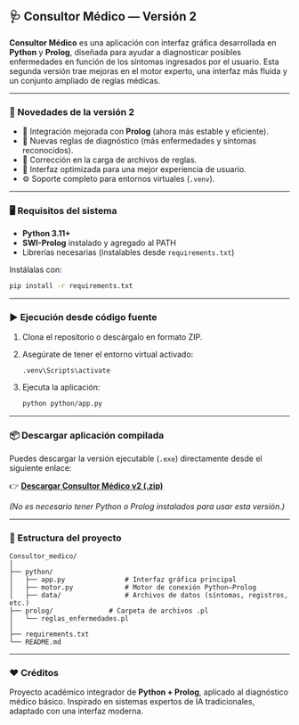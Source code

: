 
## 🩺 Consultor Médico — Versión 2

**Consultor Médico** es una aplicación con interfaz gráfica desarrollada en **Python** y **Prolog**, diseñada para ayudar a diagnosticar posibles enfermedades en función de los síntomas ingresados por el usuario.
Esta segunda versión trae mejoras en el motor experto, una interfaz más fluida y un conjunto ampliado de reglas médicas.

---

### 🚀 Novedades de la versión 2

* 🔧 Integración mejorada con **Prolog** (ahora más estable y eficiente).
* 🧠 Nuevas reglas de diagnóstico (más enfermedades y síntomas reconocidos).
* 💾 Corrección en la carga de archivos de reglas.
* 🎨 Interfaz optimizada para una mejor experiencia de usuario.
* ⚙️ Soporte completo para entornos virtuales (`.venv`).

---

### 🖥️ Requisitos del sistema

* **Python 3.11+**
* **SWI-Prolog** instalado y agregado al PATH
* Librerías necesarias (instalables desde `requirements.txt`)

Instálalas con:

```bash
pip install -r requirements.txt
```

---

### ▶️ Ejecución desde código fuente

1. Clona el repositorio o descárgalo en formato ZIP.
2. Asegúrate de tener el entorno virtual activado:

   ```bash
   .venv\Scripts\activate
   ```
3. Ejecuta la aplicación:

   ```bash
   python python/app.py
   ```

---

### 📦 Descargar aplicación compilada

Puedes descargar la versión ejecutable (`.exe`) directamente desde el siguiente enlace:

👉 **[Descargar Consultor Médico v2 (.zip)](https://github.com/MaricieloHuaman/Consultor_medico/releases/download/v2.0/Consultor_medico_v2.zip)**

*(No es necesario tener Python o Prolog instalados para usar esta versión.)*

---

### 🧬 Estructura del proyecto

```
Consultor_medico/
│
├── python/
│   ├── app.py               # Interfaz gráfica principal
│   ├── motor.py             # Motor de conexión Python–Prolog
│   ├── data/                # Archivos de datos (síntomas, registros, etc.)
├── prolog/              # Carpeta de archivos .pl
│   └── reglas_enfermedades.pl
│
├── requirements.txt
└── README.md
```

---

### ❤️ Créditos

Proyecto académico integrador de **Python + Prolog**, aplicado al diagnóstico médico básico.
Inspirado en sistemas expertos de IA tradicionales, adaptado con una interfaz moderna.



